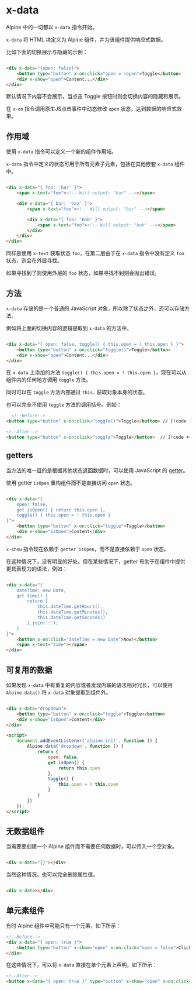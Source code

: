 # x-data

Alpine 中的一切都以 `x-data` 指令开始。

`x-data` 将 HTML 块定义为 Alpine 组件，并为该组件提供响应式数据。

比如下面的切换展示与隐藏的示例：

```html

<div x-data="{open: false}">
    <button type="button" x-on:click="open = !open">Toggle</button>
    <div x-show="open">Content...</div>
</div>
```

默认情况下内容不会展示，当点击 Toggle 按钮时则会切换内容的隐藏和展示。

在 `x-on` 指令调用原生JS点击事件中动态修改 `open` 状态，达到数据的响应式效果。

## 作用域

使用 `x-data` 指令可以定义一个新的组件作用域。

`x-data` 指令中定义的状态可用于所有元素子元素，包括在其他嵌套 `x-data` 组件中。

```html

<div x-data="{ foo: 'bar' }">
    <span x-text="foo"><!-- Will output: "bar" --></span>

    <div x-data="{ bar: 'baz' }">
        <span x-text="foo"><!-- Will output: "bar" --></span>

        <div x-data="{ foo: 'bob' }">
            <span x-text="foo"><!-- Will output: "bob" --></span>
        </div>
    </div>
</div>
```

同样是使用 `x-text` 获取状态 `foo`，在第二层由于在 `x-data` 指令中没有定义 `foo` 状态，则会在外层寻找。

如果寻找到了则使用外层的 `foo` 状态，如果寻找不到则会抛出错误。

## 方法

`x-data` 存储的是一个普通的 JavaScript 对象，所以除了状态之外，还可以存储方法。

例如将上面的切换内容的逻辑提取到 `x-data` 的方法中。

```html {1}

<div x-data="{ open: false, toggle() { this.open = ! this.open } }">
    <button type="button" x-on:click="toggle()">Toggle</button>
    <div x-show="open">Content...</div>
</div>
```

在 `x-data` 上添加的方法 `toggle() { this.open = ! this.open }`，现在可以从组件内的任何地方调用 `toggle` 方法。

同时可以在 `toggle` 方法内部通过 `this.` 获取对象本身的状态。

也可以完全不使用 `toggle` 方法的调用括号。例如：

```html
  <!--Before-->
<button type="button" x-on:click="toggle()">Toggle</button> // [!code --]

<!--After-->
<button type="button" x-on:click="toggle">Toggle</button>  // [!code ++]
```

## getters

当方法的唯一目的是根据其他状态返回数据时，可以使用 JavaScript
的 [getter](https://developer.mozilla.org/zh-CN/docs/Web/JavaScript/Reference/Functions/get)。

使用 getter `isOpen` 重构组件而不是直接访问 `open` 状态。

```html {3,7}

<div x-data="{
    open: false,
    get isOpen() { return this.open },
    toggle() { this.open = ! this.open }
}">
    <button type="button" x-on:click="toggle">Toggle</button>
    <div x-show="isOpen">Content</div>
</div>
```

`x-show` 指令现在依赖于 `getter isOpen`，而不是直接依赖于 `open` 状态。

在这种情况下，没有明显的好处。但在某些情况下，getter 有助于在组件中提供更具表现力的语法，例如：

```html

<div x-data="{
    dateTime: new Date,
    get time() {
        return [
            this.dateTime.getHours(),
            this.dateTime.getMinutes(),
            this.dateTime.getSeconds()
        ].join(':');
    }
}">
    <button x-on:click="dateTime = new Date">Now!</button>
    <span x-text="time"></span>
</div>
```


## 可复用的数据

如果发现 `x-data` 中有重复的内容或者发现内联的语法相对冗长，可以使用 `Alpine.data()` 将 `x-data` 对象提取到组件外。

```html

<div x-data="dropdown">
    <button type="button" x-on:click="toggle">Toggle</button>
    <div x-show="isOpen">Content</div>
</div>

<script>
    document.addEventListener('alpine:init', function () {
        Alpine.data('dropdown', function () {
            return {
                open: false,
                get isOpen() {
                    return this.open
                },
                toggle() {
                    this.open = ! this.open
                }
            }
        })
    });
</script>
```

## 无数据组件

当需要要创建一个 Alpine 组件而不需要任何数据时，可以传入一个空对象。

```html

<div x-data="{}"></div>
```

当然这种情况，也可以完全删除属性值。

```html

<div x-data></div>
```

## 单元素组件

有时 Alpine 组件中可能只有一个元素，如下所示：

```html
<!--Before-->
<div x-data="{ open: true }">
    <button type="button" x-show="open" x-on:click="open = false">Click to Hide Me</button>
</div>
```

在这些情况下，可以将 `x-data` 直接在单个元素上声明，如下所示：

```html
<!--After-->
<button x-data="{ open: true }" type="button" x-show="open" x-on:click="open = false">Click to Hide Me</button>
```
